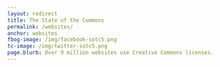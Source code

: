 ```yaml
---
layout: redirect
title: The State of the Commons
permalink: /websites/
anchor: websites
fbog-image: /img/facebook-sotc5.png
tc-image: /img/twitter-sotc5.png
page.blurb: Over 9 million websites use Creative Commons licenses.
---
```


